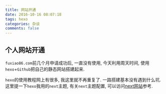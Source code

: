 ```yaml
---
title: 网站开通
date: 2016-10-16 08:07:18
tags: hexo
categories: 杂谈
comments: false
---
```


## 个人网站开通

`fuxiao86.com`前几个月申请成功后, 一直没有使用, 今天利用周天时间, 使用`hexo`+`Github`把自己的静态网站搭建起来.

`hexo`的使用教程网上有很多, 我这里就不再重复了. 一路搭建基本没有遇到什么坑. 这里提一下`hexo`我用的`next`主题, 有关`next`主题配置, 可以访问[next网站](http://theme-next.iissnan.com/)参考.


